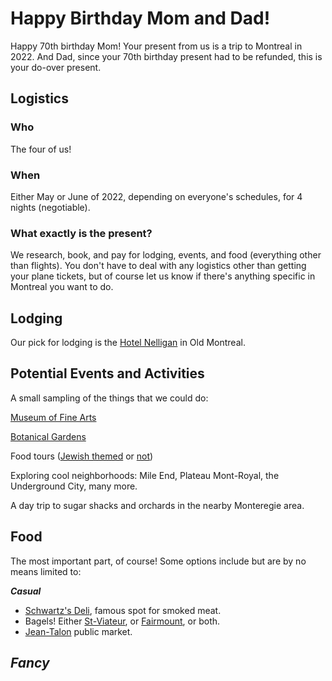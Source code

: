 # Happy Birthday Mom and Dad!

Happy 70th birthday Mom! Your present from us is a trip to Montreal in 2022. And Dad, since your 70th birthday present had to be refunded, this is your do-over present.

## Logistics

### Who

The four of us!

### When

Either May or June of 2022, depending on everyone's schedules, for 4 nights (negotiable).

### What exactly is the present?

We research, book, and pay for lodging, events, and food (everything other than flights). You don't have to deal with any logistics other than getting your plane tickets, but of course let us know if there's anything specific in Montreal you want to do.

## Lodging

Our pick for lodging is the [Hotel Nelligan](https://hotelnelligan.com/) in Old Montreal.

## Potential Events and Activities

A small sampling of the things that we could do:

[Museum of Fine Arts](https://www.mbam.qc.ca/en/)

[Botanical Gardens](https://espacepourlavie.ca/en/botanical-garden)

Food tours ([Jewish themed](https://wanderingchew.ca/) or [not](https://localfoodtours.com/montreal/))

Exploring cool neighborhoods: Mile End, Plateau Mont-Royal, the Underground City, many more.

A day trip to sugar shacks and orchards in the nearby Monteregie area.

## Food

The most important part, of course! Some options include but are by no means limited to:

***Casual***
- [Schwartz's Deli](https://en.wikipedia.org/wiki/Schwartz%27s), famous spot for smoked meat.
- Bagels! Either [St-Viateur](https://www.stviateurbagel.com/), or [Fairmount](https://fairmountbagel.com/), or both.
- [Jean-Talon](https://www.marchespublics-mtl.com/en/marches/jean-talon-market/) public market.

***Fancy***
- 
